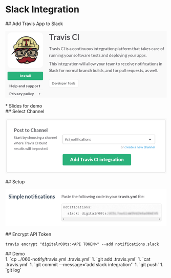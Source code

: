 # Slack Integration

<section>
## Add Travis App to Slack

![slack-01-travis-install.png](img/slack-01-travis-install.png)

<aside class="notes">
* Slides for demo
</aside>
</section>
<!-- -->

<section>
## Select Channel

![slack-02-travis-channel.png](img/slack-02-travis-channel.png)

<aside class="notes">
</aside>
</section>
<!-- -->

<section>
## Setup

![slack-03-travis-setup.png](img/slack-03-travis-setup.png)

<aside class="notes">
</aside>
</section>
<!-- -->

<section>
## Encrypt API Token

```
travis encrypt "digitalr00ts:<API TOKEN>" --add notifications.slack
```

<aside class="notes">
</aside>
</section>
<!-- -->

<section>
## Demo

<aside class="notes">
1. `cp ../060-notify/travis.yml .travis.yml`
1. `git add .travis.yml`
1. `cat .travis.yml`
1. `git commit --message='add slack integration'`
1. `git push`
1. `git log`

</aside>
</section>
